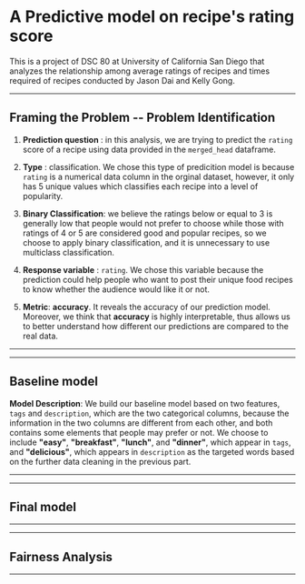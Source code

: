 # A Predictive model on recipe's rating score
This is a project of DSC 80 at University of California San Diego that analyzes the relationship among average ratings of recipes and times required of recipes conducted by Jason Dai and Kelly Gong.

---
## Framing the Problem -- Problem Identification

1. **Prediction question** : in this analysis, we are trying to predict the `rating` score of a recipe using data provided in the `merged_head` dataframe. 

2. **Type** : classification. We chose this type of predicition model is because `rating` is a numerical data column in the orginal dataset, however, it only has 5 unique values which classifies each recipe into a level of popularity.

3. **Binary Classification**: we believe the ratings below or equal to 3 is generally low that people would not prefer to choose while those with ratings of 4 or 5 are considered good and popular recipes, so we choose to apply binary classification, and it is unnecessary to use multiclass classification.

4. **Response variable** : `rating`. We chose this variable because the prediction could help people who want to post their unique food recipes to know whether the audience would like it or not.

5. **Metric**: **accuracy**. It reveals the accuracy of our prediction model. Moreover, we think that **accuracy** is highly interpretable, thus allows us to better understand how different our predictions are compared to the real data.

---

---
## Baseline model

**Model Description**: We build our baseline model based on two features, `tags` and `description`, which are the two categorical columns, because the information in the two columns are different from each other, and both contains some elements that people may prefer or not. We choose to include **"easy"**, **"breakfast"**, **"lunch"**, and **"dinner"**, which appear in `tags`, and **"delicious"**, which appears in `description` as the targeted words based on the further data cleaning in the previous part.

---

---
## Final model

---

---
## Fairness Analysis

---